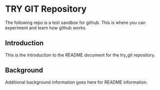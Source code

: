# TRY GIT Repository #

The following repo is a test sandbox for github. This is where you can experiment and learn how github works.

## Introduction ##

This is the introduction to the README document for the try_git repository.

## Background ##

Additional background information goes here for README information.